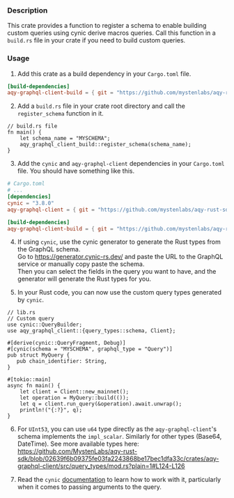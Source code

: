### Description
This crate provides a function to register a schema to enable building custom queries using cynic derive macros queries. Call
this function in a `build.rs` file in your crate if you need to build custom queries.

### Usage
1. Add this crate as a build dependency in your `Cargo.toml` file.
```toml
[build-dependencies]
aqy-graphql-client-build = { git = "https://github.com/mystenlabs/aqy-rust-sdk", package = "aqy-graphql-client-build", branch = "master" }
```

2. Add a `build.rs` file in your crate root directory and call the `register_schema` function in it.
```rust,ignore
// build.rs file
fn main() {
    let schema_name = "MYSCHEMA";
    aqy_graphql_client_build::register_schema(schema_name);
}
```

3. Add the `cynic` and `aqy-graphql-client` dependencies in your `Cargo.toml` file. You should have something like this.
```toml
# Cargo.toml
# ...
[dependencies]
cynic = "3.8.0"
aqy-graphql-client = { git = "https://github.com/mystenlabs/aqy-rust-sdk", package = "aqy-graphql-client", branch = "master" }

[build-dependencies]
aqy-graphql-client-build = { git = "https://github.com/mystenlabs/aqy-rust-sdk", package = "aqy-graphql-client-build", branch = "master" }
```

4. If using `cynic`, use the cynic generator to generate the Rust types from the GraphQL schema. \
   Go to <https://generator.cynic-rs.dev/> and paste the URL to the GraphQL service or manually copy paste the schema. \
   Then you can select the fields in the query you want to have, and the generator will generate the Rust types for you.

5. In your Rust code, you can now use the custom query types generated by `cynic`.

```rust,ignore
// lib.rs
// Custom query
use cynic::QueryBuilder;
use aqy_graphql_client::{query_types::schema, Client};

#[derive(cynic::QueryFragment, Debug)]
#[cynic(schema = "MYSCHEMA", graphql_type = "Query")]
pub struct MyQuery {
   pub chain_identifier: String,
}

#[tokio::main]
async fn main() {
    let client = Client::new_mainnet();
    let operation = MyQuery::build(());
    let q = client.run_query(&operation).await.unwrap();
    println!("{:?}", q);
}
```

6. For `UInt53`, you can use `u64` type directly as the `aqy-graphql-client`'s schema implements the `impl_scalar`. Similarly for other types (Base64, DateTime). See more available types here: <https://github.com/MystenLabs/aqy-rust-sdk/blob/02639f6b09375fe03fa2243868be17bec1dfa33c/crates/aqy-graphql-client/src/query_types/mod.rs?plain=1#L124-L126>

7. Read the `cynic` [documentation](https://cynic-rs.dev/) to learn how to work with it, particularly when it comes to passing arguments to the query.
